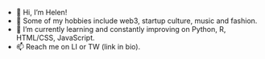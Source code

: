 - 👋 Hi, I’m Helen!
- 👀 Some of my hobbies include web3, startup culture, music and fashion. 
- 🌱 I’m currently learning and constantly improving on Python, R, HTML/CSS, JavaScript.
- 📫 Reach me on LI or TW (link in bio). 
